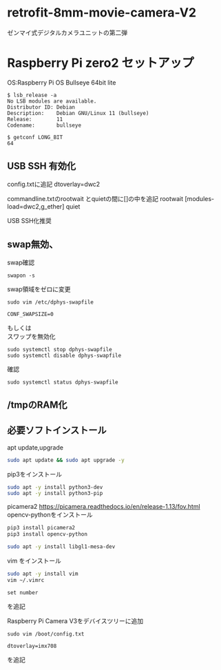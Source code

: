 # retrofit-8mm-movie-camera-V2
ゼンマイ式デジタルカメラユニットの第二弾


# Raspberry Pi zero2 セットアップ
OS:Raspberry Pi OS Bullseye 64bit lite

```
$ lsb_release -a
No LSB modules are available.
Distributor ID: Debian
Description:    Debian GNU/Linux 11 (bullseye)
Release:        11
Codename:       bullseye

$ getconf LONG_BIT
64
```

## USB SSH 有効化

config.txtに追記
dtoverlay=dwc2

commandline.txtのrootwait とquietの間に[]の中を追記
rootwait [modules-load=dwc2,g_ether] quiet

USB SSH化推奨
## swap無効、

swap確認
```
swapon -s
```
swap領域をゼロに変更
```
sudo vim /etc/dphys-swapfile
```
```
CONF_SWAPSIZE=0
```

もしくは   
スワップを無効化   
```
sudo systemctl stop dphys-swapfile
sudo systemctl disable dphys-swapfile
```
確認
```
sudo systemctl status dphys-swapfile
```

## /tmpのRAM化



## 必要ソフトインストール
apt update,upgrade
```sh
sudo apt update && sudo apt upgrade -y
```

pip3をインストール

```sh
sudo apt -y install python3-dev
sudo apt -y install python3-pip
```

picamera2
https://picamera.readthedocs.io/en/release-1.13/fov.html
opencv-pythonをインストール
```sh
pip3 install picamera2
pip3 install opencv-python

sudo apt -y install libgl1-mesa-dev
```

vim をインストール
```sh
sudo apt -y install vim
vim ~/.vimrc
```
```
set number
```
を追記

Raspberry Pi Camera V3をデバイスツリーに追加
```
sudo vim /boot/config.txt
```
```
dtoverlay=imx708
```

を追記

